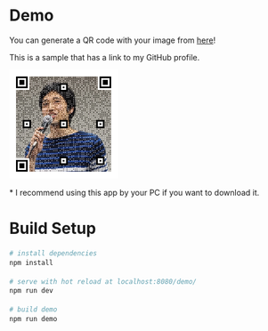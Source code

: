 # Demo

You can generate a QR code with your image from [here](https://schwalbe10-qrgenerator.herokuapp.com/)!

<script async class="speakerdeck-embed" data-id="20ba95942dee44459a98ef3249386005" data-ratio="1.41241379310345" src="//speakerdeck.com/assets/embed.js"></script>

This is a sample that has a link to my GitHub profile.

![sample](./sample.png)

\* I recommend using this app by your PC if you want to download it.

# Build Setup
```bash
# install dependencies
npm install

# serve with hot reload at localhost:8080/demo/
npm run dev

# build demo
npm run demo
```
